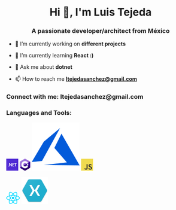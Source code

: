 <h1 align="center">Hi 👋, I'm Luis Tejeda</h1>
<h3 align="center">A passionate developer/architect from México</h3>

- 🔭 I’m currently working on **different projects**

- 🌱 I’m currently learning **React :)**

- 💬 Ask me about **dotnet**

- 📫 How to reach me **ltejedasanchez@gmail.com**

<h3 align="left">Connect with me: ltejedasanchez@gmail.com</h3>
<h3 align="left">Languages and Tools:</h3>
 
 
  
<a href="https://dotnet.microsoft.com/" title="dotNet"><img src="icons/dotnet.png" /></a>
<a href="http://csharp.net/" title="C#"><img src="icons/csharp.png" /></a>
<a href="https://azure.microsoft.com/en-in/" title="Azure"><img src="icons/azure.svg" /></a>
<a href="https://en.wikipedia.org/wiki/JavaScript" title="JavaScript"><img src="icons/javascript.png" /></a>

<a href="https://reactjs.org/" title="React"><img src="icons/react.png" /></a>
<a href="https://dotnet.microsoft.com/apps/xamarin" title="Xamarin"><img src="icons/xamarin.png" /></a>
 
